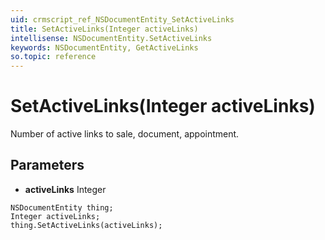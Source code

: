 ```yaml
---
uid: crmscript_ref_NSDocumentEntity_SetActiveLinks
title: SetActiveLinks(Integer activeLinks)
intellisense: NSDocumentEntity.SetActiveLinks
keywords: NSDocumentEntity, GetActiveLinks
so.topic: reference
---
```


# SetActiveLinks(Integer activeLinks)

Number of active links to sale, document, appointment.

## Parameters

* **activeLinks** Integer

```crmscript
NSDocumentEntity thing;
Integer activeLinks;
thing.SetActiveLinks(activeLinks);
```

